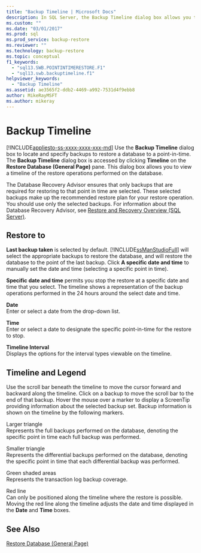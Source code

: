 ```yaml
---
title: "Backup Timeline | Microsoft Docs"
description: In SQL Server, the Backup Timeline dialog box allows you to locate and specify backups to restore a database to a point-in-time. 
ms.custom: ""
ms.date: "03/01/2017"
ms.prod: sql
ms.prod_service: backup-restore
ms.reviewer: ""
ms.technology: backup-restore
ms.topic: conceptual
f1_keywords: 
  - "sql13.SWB.POINTINTIMERESTORE.F1"
  - "sql13.swb.backuptimeline.f1"
helpviewer_keywords: 
  - "Backup Timeline"
ms.assetid: ae3565f2-ddb2-4469-a992-7531d4f9ebb8
author: MikeRayMSFT
ms.author: mikeray
---
```

# Backup Timeline
[!INCLUDE[appliesto-ss-xxxx-xxxx-xxx-md](../../includes/appliesto-ss-xxxx-xxxx-xxx-md.md)]
  Use the **Backup Timeline** dialog box to locate and specify backups to restore a database to a point-in-time. The **Backup Timeline** dialog box is accessed by clicking **Timeline** on the **Restore Database (General Page)** pane. This dialog box allows you to view a timeline of the restore operations performed on the database.  
  
 The Database Recovery Advisor ensures that only backups that are required for restoring to that point in time are selected. These selected backups make up the recommended restore plan for your restore operation. You should use only the selected backups. For information about the Database Recovery Advisor, see [Restore and Recovery Overview &#40;SQL Server&#41;](../../relational-databases/backup-restore/restore-and-recovery-overview-sql-server.md).  
  
## Restore to  
 **Last backup taken** is selected by default. [!INCLUDE[ssManStudioFull](../../includes/ssmanstudiofull-md.md)] will select the appropriate backups to restore the database, and will restore the database to the point of the last backup. Click **A specific date and time** to manually set the date and time (selecting a specific point in time).  
  
 **Specific date and time** permits you stop the restore at a specific date and time that you select. The timeline shows a representation of the backup operations performed in the 24 hours around the select date and time.  
  
 **Date**  
 Enter or select a date from the drop-down list.  
  
 **Time**  
 Enter or select a date to designate the specific point-in-time for the restore to stop.  
  
 **Timeline Interval**  
 Displays the options for the interval types viewable on the timeline.  
  
## Timeline and Legend  
 Use the scroll bar beneath the timeline to move the cursor forward and backward along the timeline. Click on a backup to move the scroll bar to the end of that backup. Hover the mouse over a marker to display a ScreenTip providing information about the selected backup set. Backup information is shown on the timeline by the following markers.  
  
 Larger triangle  
 Represents the full backups performed on the database, denoting the specific point in time each full backup was performed.  
  
 Smaller triangle  
 Represents the differential backups performed on the database, denoting the specific point in time that each differential backup was performed.  
  
 Green shaded areas  
 Represents the transaction log backup coverage.  
  
 Red line  
 Can only be positioned along the timeline where the restore is possible. Moving the red line along the timeline adjusts the date and time displayed in the **Date** and **Time** boxes.  
  
## See Also  
 [Restore Database &#40;General Page&#41;](../../relational-databases/backup-restore/restore-database-general-page.md)  
  
  
